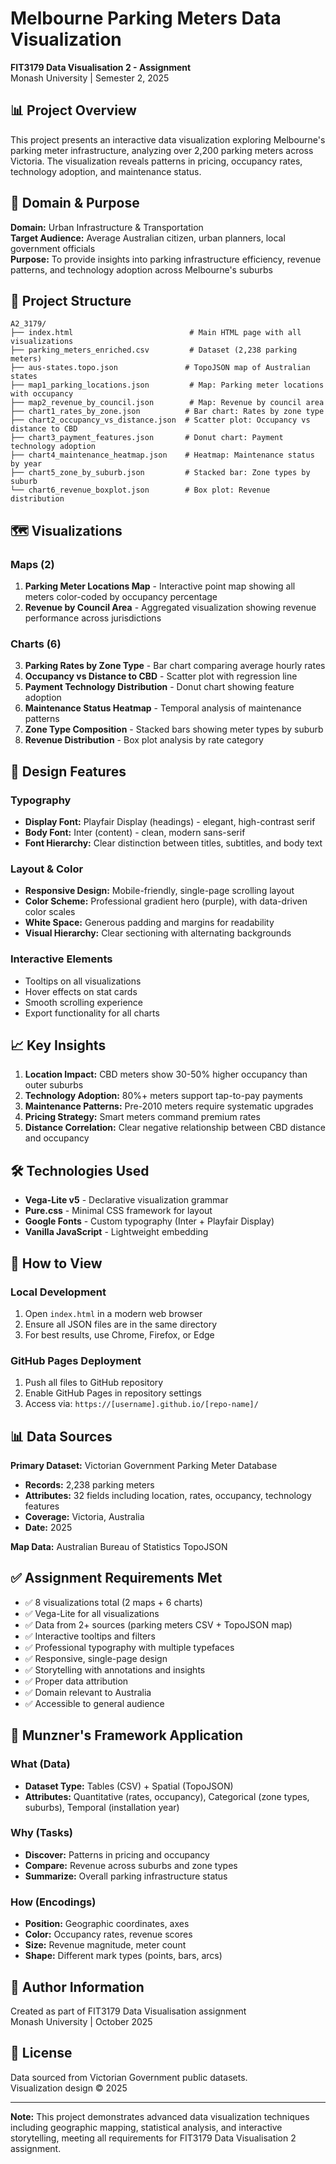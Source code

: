 # Melbourne Parking Meters Data Visualization

**FIT3179 Data Visualisation 2 - Assignment**  
Monash University | Semester 2, 2025

## 📊 Project Overview

This project presents an interactive data visualization exploring Melbourne's parking meter infrastructure, analyzing over 2,200 parking meters across Victoria. The visualization reveals patterns in pricing, occupancy rates, technology adoption, and maintenance status.

## 🎯 Domain & Purpose

**Domain:** Urban Infrastructure & Transportation  
**Target Audience:** Average Australian citizen, urban planners, local government officials  
**Purpose:** To provide insights into parking infrastructure efficiency, revenue patterns, and technology adoption across Melbourne's suburbs

## 📁 Project Structure

```
A2_3179/
├── index.html                          # Main HTML page with all visualizations
├── parking_meters_enriched.csv         # Dataset (2,238 parking meters)
├── aus-states.topo.json               # TopoJSON map of Australian states
├── map1_parking_locations.json         # Map: Parking meter locations with occupancy
├── map2_revenue_by_council.json        # Map: Revenue by council area
├── chart1_rates_by_zone.json          # Bar chart: Rates by zone type
├── chart2_occupancy_vs_distance.json  # Scatter plot: Occupancy vs distance to CBD
├── chart3_payment_features.json       # Donut chart: Payment technology adoption
├── chart4_maintenance_heatmap.json    # Heatmap: Maintenance status by year
├── chart5_zone_by_suburb.json         # Stacked bar: Zone types by suburb
└── chart6_revenue_boxplot.json        # Box plot: Revenue distribution
```

## 🗺️ Visualizations

### Maps (2)
1. **Parking Meter Locations Map** - Interactive point map showing all meters color-coded by occupancy percentage
2. **Revenue by Council Area** - Aggregated visualization showing revenue performance across jurisdictions

### Charts (6)
3. **Parking Rates by Zone Type** - Bar chart comparing average hourly rates
4. **Occupancy vs Distance to CBD** - Scatter plot with regression line
5. **Payment Technology Distribution** - Donut chart showing feature adoption
6. **Maintenance Status Heatmap** - Temporal analysis of maintenance patterns
7. **Zone Type Composition** - Stacked bars showing meter types by suburb
8. **Revenue Distribution** - Box plot analysis by rate category

## 🎨 Design Features

### Typography
- **Display Font:** Playfair Display (headings) - elegant, high-contrast serif
- **Body Font:** Inter (content) - clean, modern sans-serif
- **Font Hierarchy:** Clear distinction between titles, subtitles, and body text

### Layout & Color
- **Responsive Design:** Mobile-friendly, single-page scrolling layout
- **Color Scheme:** Professional gradient hero (purple), with data-driven color scales
- **White Space:** Generous padding and margins for readability
- **Visual Hierarchy:** Clear sectioning with alternating backgrounds

### Interactive Elements
- Tooltips on all visualizations
- Hover effects on stat cards
- Smooth scrolling experience
- Export functionality for all charts

## 📈 Key Insights

1. **Location Impact:** CBD meters show 30-50% higher occupancy than outer suburbs
2. **Technology Adoption:** 80%+ meters support tap-to-pay payments
3. **Maintenance Patterns:** Pre-2010 meters require systematic upgrades
4. **Pricing Strategy:** Smart meters command premium rates
5. **Distance Correlation:** Clear negative relationship between CBD distance and occupancy

## 🛠️ Technologies Used

- **Vega-Lite v5** - Declarative visualization grammar
- **Pure.css** - Minimal CSS framework for layout
- **Google Fonts** - Custom typography (Inter + Playfair Display)
- **Vanilla JavaScript** - Lightweight embedding

## 🚀 How to View

### Local Development
1. Open `index.html` in a modern web browser
2. Ensure all JSON files are in the same directory
3. For best results, use Chrome, Firefox, or Edge

### GitHub Pages Deployment
1. Push all files to GitHub repository
2. Enable GitHub Pages in repository settings
3. Access via: `https://[username].github.io/[repo-name]/`

## 📊 Data Sources

**Primary Dataset:** Victorian Government Parking Meter Database  
- **Records:** 2,238 parking meters
- **Attributes:** 32 fields including location, rates, occupancy, technology features
- **Coverage:** Victoria, Australia
- **Date:** 2025

**Map Data:** Australian Bureau of Statistics TopoJSON

## ✅ Assignment Requirements Met

- ✅ 8 visualizations total (2 maps + 6 charts)
- ✅ Vega-Lite for all visualizations
- ✅ Data from 2+ sources (parking meters CSV + TopoJSON map)
- ✅ Interactive tooltips and filters
- ✅ Professional typography with multiple typefaces
- ✅ Responsive, single-page design
- ✅ Storytelling with annotations and insights
- ✅ Proper data attribution
- ✅ Domain relevant to Australia
- ✅ Accessible to general audience

## 📝 Munzner's Framework Application

### What (Data)
- **Dataset Type:** Tables (CSV) + Spatial (TopoJSON)
- **Attributes:** Quantitative (rates, occupancy), Categorical (zone types, suburbs), Temporal (installation year)

### Why (Tasks)
- **Discover:** Patterns in pricing and occupancy
- **Compare:** Revenue across suburbs and zone types
- **Summarize:** Overall parking infrastructure status

### How (Encodings)
- **Position:** Geographic coordinates, axes
- **Color:** Occupancy rates, revenue scores
- **Size:** Revenue magnitude, meter count
- **Shape:** Different mark types (points, bars, arcs)

## 👤 Author Information

Created as part of FIT3179 Data Visualisation assignment  
Monash University | October 2025

## 📄 License

Data sourced from Victorian Government public datasets.  
Visualization design © 2025

---

**Note:** This project demonstrates advanced data visualization techniques including geographic mapping, statistical analysis, and interactive storytelling, meeting all requirements for FIT3179 Data Visualisation 2 assignment.
